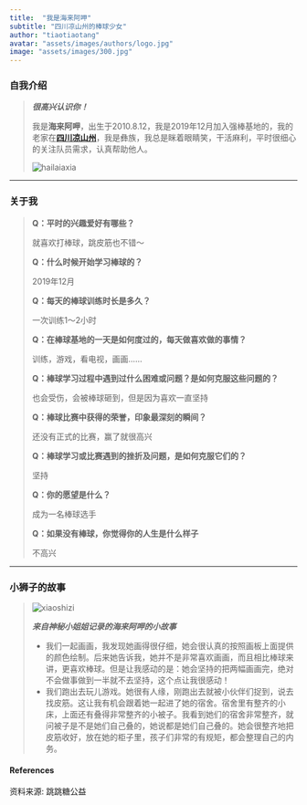 ```yaml
---
title:  "我是海来阿呷"
subtitle: "四川凉山州的棒球少女"
author: "tiaotiaotang"
avatar: "assets/images/authors/logo.jpg"
image: "assets/images/300.jpg"
---
```


### 自我介绍
> ***很高兴认识你！***
> 
> 我是**海来阿呷**，出生于2010.8.12，我是2019年12月加入强棒基地的，我的老家在[**四川凉山州**](https://baike.baidu.com/item/%E5%87%89%E5%B1%B1%E5%BD%9D%E6%97%8F%E8%87%AA%E6%B2%BB%E5%B7%9E/2721144?fromtitle=%E5%9B%9B%E5%B7%9D%E5%87%89%E5%B1%B1%E5%B7%9E&fromid=50086249&fr=aladdin)，我是彝族，我总是眯着眼睛笑，干活麻利，平时很细心的关注队员需求，认真帮助他人。
>   
> 
> ![hailaiaxia](https://tva1.sinaimg.cn/large/008eGmZEly1goio2ejnt2j30k00dc4qp.jpg)
> 
> 
*****

### 关于我

> **Q：平时的兴趣爱好有哪些？**
> 
>就喜欢打棒球，跳皮筋也不错～
>
> **Q：什么时候开始学习棒球的？**
> 
>2019年12月
>
> **Q：每天的棒球训练时长是多久？**
> 
>一次训练1～2小时
>
> **Q：在棒球基地的一天是如何度过的，每天做喜欢做的事情？**
> 
>训练，游戏，看电视，画画……
>
> **Q：棒球学习过程中遇到过什么困难或问题？是如何克服这些问题的？**
> 
>也会受伤，会被棒球砸到，但是因为喜欢一直坚持
>
>**Q：棒球比赛中获得的荣誉，印象最深刻的瞬间？**
>
>还没有正式的比赛，赢了就很高兴
>
>**Q：棒球学习或比赛遇到的挫折及问题，是如何克服它们的？**
>
>坚持
>
>**Q：你的愿望是什么？**
>
>成为一名棒球选手
>
>**Q：如果没有棒球，你觉得你的人生是什么样子**
>
>不高兴
>
>
*****

### 小狮子的故事

> ![xiaoshizi](https://tva1.sinaimg.cn/large/008eGmZEly1goioatpcscj31400u0u0z.jpg)
>
> ***来自神秘小姐姐记录的海来阿呷的小故事***
> 
> * 我们一起画画，我发现她画得很仔细，她会很认真的按照画板上面提供的颜色绘制。后来她告诉我，她并不是非常喜欢画画，而且相比棒球来讲，更喜欢棒球。但是让我感动的是：她会坚持的把两幅画画完，绝对不会做事做到一半就不去坚持，这个点让我很感动！
> * 我们跑出去玩儿游戏。她很有人缘，刚跑出去就被小伙伴们捉到，说去找皮筋。这让我有机会跟着她一起进了她的宿舍。宿舍里有整齐的小床，上面还有叠得非常整齐的小被子。我看到她们的宿舍非常整齐，就问被子是不是她们自己叠的，她说都是她们自己叠的。她会很整齐地把皮筋收好，放在她的柜子里，孩子们非常的有规矩，都会整理自己的内务。




#### References
 
资料来源: 跳跳糖公益
